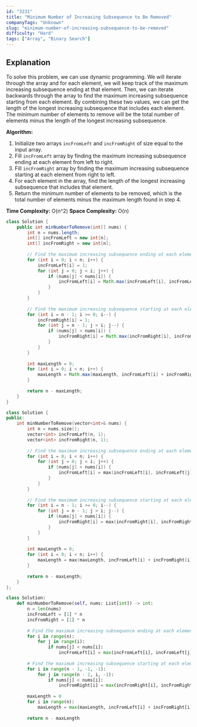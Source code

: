 ```yaml
---
id: "3231"
title: "Minimum Number of Increasing Subsequence to Be Removed"
companyTags: "Unknown"
slug: "minimum-number-of-increasing-subsequence-to-be-removed"
difficulty: "Hard"
tags: ["Array", "Binary Search"]
---
```


## Explanation

To solve this problem, we can use dynamic programming. We will iterate through the array and for each element, we will keep track of the maximum increasing subsequence ending at that element. Then, we can iterate backwards through the array to find the maximum increasing subsequence starting from each element. By combining these two values, we can get the length of the longest increasing subsequence that includes each element. The minimum number of elements to remove will be the total number of elements minus the length of the longest increasing subsequence.

**Algorithm:**
1. Initialize two arrays `incFromLeft` and `incFromRight` of size equal to the input array.
2. Fill `incFromLeft` array by finding the maximum increasing subsequence ending at each element from left to right.
3. Fill `incFromRight` array by finding the maximum increasing subsequence starting at each element from right to left.
4. For each element in the array, find the length of the longest increasing subsequence that includes that element.
5. Return the minimum number of elements to be removed, which is the total number of elements minus the maximum length found in step 4.

**Time Complexity:** O(n^2)
**Space Complexity:** O(n)
```java
class Solution {
    public int minNumberToRemove(int[] nums) {
        int n = nums.length;
        int[] incFromLeft = new int[n];
        int[] incFromRight = new int[n];
        
        // Find the maximum increasing subsequence ending at each element from left to right
        for (int i = 0; i < n; i++) {
            incFromLeft[i] = 1;
            for (int j = 0; j < i; j++) {
                if (nums[j] < nums[i]) {
                    incFromLeft[i] = Math.max(incFromLeft[i], incFromLeft[j] + 1);
                }
            }
        }
        
        // Find the maximum increasing subsequence starting at each element from right to left
        for (int i = n - 1; i >= 0; i--) {
            incFromRight[i] = 1;
            for (int j = n - 1; j > i; j--) {
                if (nums[j] < nums[i]) {
                    incFromRight[i] = Math.max(incFromRight[i], incFromRight[j] + 1);
                }
            }
        }
        
        int maxLength = 0;
        for (int i = 0; i < n; i++) {
            maxLength = Math.max(maxLength, incFromLeft[i] + incFromRight[i] - 1);
        }
        
        return n - maxLength;
    }
}
```

```cpp
class Solution {
public:
    int minNumberToRemove(vector<int>& nums) {
        int n = nums.size();
        vector<int> incFromLeft(n, 1);
        vector<int> incFromRight(n, 1);
        
        // Find the maximum increasing subsequence ending at each element from left to right
        for (int i = 0; i < n; i++) {
            for (int j = 0; j < i; j++) {
                if (nums[j] < nums[i]) {
                    incFromLeft[i] = max(incFromLeft[i], incFromLeft[j] + 1);
                }
            }
        }
        
        // Find the maximum increasing subsequence starting at each element from right to left
        for (int i = n - 1; i >= 0; i--) {
            for (int j = n - 1; j > i; j--) {
                if (nums[j] < nums[i]) {
                    incFromRight[i] = max(incFromRight[i], incFromRight[j] + 1);
                }
            }
        }
        
        int maxLength = 0;
        for (int i = 0; i < n; i++) {
            maxLength = max(maxLength, incFromLeft[i] + incFromRight[i] - 1);
        }
        
        return n - maxLength;
    }
};
```

```python
class Solution:
    def minNumberToRemove(self, nums: List[int]) -> int:
        n = len(nums)
        incFromLeft = [1] * n
        incFromRight = [1] * n
        
        # Find the maximum increasing subsequence ending at each element from left to right
        for i in range(n):
            for j in range(i):
                if nums[j] < nums[i]:
                    incFromLeft[i] = max(incFromLeft[i], incFromLeft[j] + 1)
        
        # Find the maximum increasing subsequence starting at each element from right to left
        for i in range(n - 1, -1, -1):
            for j in range(n - 1, i, -1):
                if nums[j] < nums[i]:
                    incFromRight[i] = max(incFromRight[i], incFromRight[j] + 1)
        
        maxLength = 0
        for i in range(n):
            maxLength = max(maxLength, incFromLeft[i] + incFromRight[i] - 1)
        
        return n - maxLength
```
